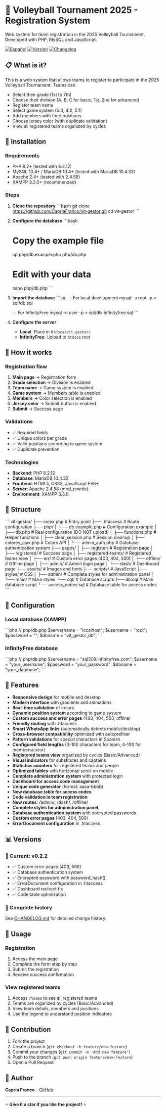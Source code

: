# 🏐 Volleyball Tournament 2025 - Registration System

Web system for team registration in the 2025 Volleyball Tournament. Developed with PHP, MySQL and JavaScript.

[![Español](https://img.shields.io/badge/Español-README.md-blue)](README.md)
[![Version](https://img.shields.io/badge/version-v0.2.2-green)](CHANGELOG.md)
[![Changelog](https://img.shields.io/badge/changelog-view%20history-blue)](CHANGELOG.md)

## 📋 What is it?

This is a web system that allows teams to register to participate in the 2025 Volleyball Tournament. Teams can:

- Select their grade (1st to 7th)
- Choose their division (A, B, C for basic; 1st, 2nd for advanced)
- Register team name
- Select game system (6:0, 4:2, 5:1)
- Add members with their positions
- Choose jersey color (with duplicate validation)
- View all registered teams organized by cycles

## 🚀 Installation

### Requirements
- PHP 8.2+ (tested with 8.2.12)
- MySQL 10.4+ / MariaDB 10.4+ (tested with MariaDB 10.4.32)
- Apache 2.4+ (tested with 2.4.58)
- XAMPP 3.3.0+ (recommended)

### Steps

1. **Clone the repository**
   \`\`\`bash
   git clone https://github.com/CapriaFranco/vit-gestor.git
   cd vit-gestor
   \`\`\`

2. **Configure the database**
   \`\`\`bash
   # Copy the example file
   cp php/db.example.php php/db.php
   
   # Edit with your data
   nano php/db.php
   \`\`\`

3. **Import the database**
   \`\`\`sql
   -- For local development
   mysql -u root -p < sql/db.sql
   
   -- For InfinityFree
   mysql -u user -p < sql/db-infinityfree.sql
   \`\`\`

4. **Configure the server**
   - **Local**: Place in `htdocs/vit-gestor/`
   - **InfinityFree**: Upload to `htdocs` root

## 🎯 How it works

### Registration flow

1. **Main page** → Registration form
2. **Grade selection** → Division is enabled
3. **Team name** → Game system is enabled
4. **Game system** → Members table is enabled
5. **Members** → Color selection is enabled
6. **Jersey color** → Submit button is enabled
7. **Submit** → Success page

### Validations

- ✅ Required fields
- ✅ Unique colors per grade
- ✅ Valid positions according to game system
- ✅ Duplicate prevention

### Technologies

- **Backend**: PHP 8.2.12
- **Database**: MariaDB 10.4.32
- **Frontend**: HTML5, CSS3, JavaScript ES6+
- **Server**: Apache 2.4.58 (mod_rewrite)
- **Environment**: XAMPP 3.3.0

## 📁 Structure

\`\`\`
vit-gestor/
├── index.php              # Entry point
├── .htaccess              # Route configuration
├── php/
│   ├── db.example.php     # Configuration example
│   ├── db.php             # Real configuration (DO NOT upload)
│   ├── functions.php      # Helper functions
│   ├── clear_session.php  # Session cleanup
│   ├── colores_ajax.php   # Colors API
│   └── admin_auth.php     # Database authentication system
├── pages/
│   ├── register/          # Registration page
│   ├── registered/        # Success page
│   ├── registered-teams/  # Registered teams view
│   ├── err/               # Custom error pages (403, 404, 500)
│   ├── offline/           # Offline page
│   ├── admin/             # Admin login page
│   └── dash/              # Dashboard page
├── assets/                # Images and fonts
├── scripts/               # JavaScript
├── styles/                # CSS
│   ├── admin/             # Complete styles for administration panel
│   └── main/              # Main styles
└── sql/                   # Database scripts
    ├── db.sql             # Main database script
    └── access_codes.sql   # Database table for access codes
\`\`\`

## 🔧 Configuration

### Local database (XAMPP)

\`\`\`php
// php/db.php
$servername = "localhost";
$username = "root";
$password = "";
$dbname = "vit_gestor_db";
\`\`\`

### InfinityFree database

\`\`\`php
// php/db.php
$servername = "sql309.infinityfree.com";
$username = "your_username";
$password = "your_password";
$dbname = "your_database";
\`\`\`

## 🎨 Features

- **Responsive design** for mobile and desktop
- **Modern interface** with gradients and animations
- **Real-time validation** of colors
- **Dynamic position system** according to game system
- **Custom success and error pages** (403, 404, 500, offline)
- **Friendly routing** with .htaccess
- **Smart WhatsApp links** (automatically detects mobile/desktop)
- **Cross-browser compatibility** optimized with autoprefixer
- **Pattern validations** for special characters in Spanish
- **Configured field lengths** (3-100 characters for team, 4-100 for members/color)
- **Registered teams view** organized by cycles (Basic/Advanced)
- **Visual indicators** for substitutes and captains
- **Statistics counters** for registered teams and people
- **Optimized tables** with horizontal scroll on mobile
- **Complete administration system** with protected login
- **Dashboard for access code management**
- **Unique code generator** (format: aaaa-bbbb)
- **New database table for access codes**
- **Code validation in team registration**
- **New routes**: /admin/, /dash/, /offline/
- **Complete styles for administration panel**
- **Database authentication system** with encrypted passwords
- **Custom error pages** (403, 404, 500)
- **ErrorDocument configuration** in .htaccess

## 📊 Versions

### 🚀 Current: v0.2.2
- ✅ Custom error pages (403, 500)
- ✅ Database authentication system
- ✅ Encrypted password with password_hash()
- ✅ ErrorDocument configuration in .htaccess
- ✅ Dashboard redirect fix
- ✅ Code table optimization

### 📝 Complete history
See [CHANGELOG.md](CHANGELOG.md) for detailed change history.

## 📱 Usage

### Registration
1. Access the main page
2. Complete the form step by step
3. Submit the registration
4. Receive success confirmation

### View registered teams
1. Access `/teams` to see all registered teams
2. Teams are organized by cycles (Basic/Advanced)
3. View team details, members and positions
4. Use the legend to understand position indicators

## 🤝 Contribution

1. Fork the project
2. Create a branch (`git checkout -b feature/new-feature`)
3. Commit your changes (`git commit -m 'Add new feature'`)
4. Push to the branch (`git push origin feature/new-feature`)
5. Open a Pull Request

## 👥 Author

**Capria Franco** - [GitHub](https://github.com/CapriaFranco)

--- 

⭐ **Give it a star if you like the project!** ⭐

